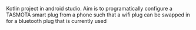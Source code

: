 Kotlin project in android studio. Aim is to programatically configure a TASMOTA smart plug from a phone such that a wifi plug can be swapped in for a bluetooth plug that is currently used
